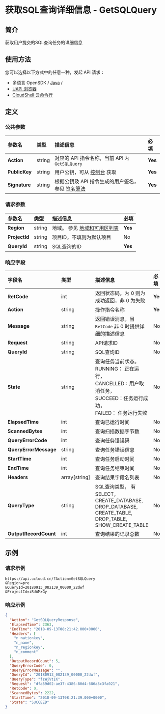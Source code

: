 # 获取SQL查询详细信息 - GetSQLQuery

## 简介

获取用户提交的SQL查询任务的详细信息






## 使用方法

您可以选择以下方式中的任意一种，发起 API 请求：
- 多语言 OpenSDK / [Java](https://github.com/ucloud/ucloud-sdk-java) /
- [UAPI 浏览器](https://console.ucloud.cn/uapi/detail?id=GetSQLQuery)
- [CloudShell 云命令行](https://shell.ucloud.cn/)


## 定义

### 公共参数

| 参数名 | 类型 | 描述信息 | 必填 |
|:---|:---|:---|:---|
| **Action**     | string  | 对应的 API 指令名称，当前 API 为 `GetSQLQuery`                        | **Yes** |
| **PublicKey**  | string  | 用户公钥，可从 [控制台](https://console.ucloud.cn/uapi/apikey) 获取                                             | **Yes** |
| **Signature**  | string  | 根据公钥及 API 指令生成的用户签名，参见 [签名算法](api/summary/signature.md)  | **Yes** |

### 请求参数

| 参数名 | 类型 | 描述信息 | 必填 |
|:---|:---|:---|:---|
| **Region** | string | 地域。 参见 [地域和可用区列表](api/summary/regionlist) |**Yes**|
| **ProjectId** | string | 项目ID，不填则为默认项目 |No|
| **QueryId** | string | SQL查询的ID |**Yes**|

### 响应字段

| 字段名 | 类型 | 描述信息 | 必填 |
|:---|:---|:---|:---|
| **RetCode** | int | 返回状态码，为 0 则为成功返回，非 0 为失败 |**Yes**|
| **Action** | string | 操作指令名称 |**Yes**|
| **Message** | string | 返回错误消息，当 `RetCode` 非 0 时提供详细的描述信息 |No|
| **Request** | string | API请求ID |No|
| **QueryId** | string | SQL查询ID |No|
| **State** | string | 查询任务当前状态。<br />RUNNING： 正在运行，<br />CANCELLED：用户取消任务，<br />SUCCEED：任务运行成功，<br />FAILED： 任务运行失败 |No|
| **ElapsedTime** | int | 查询已运行时间 |No|
| **ScannedBytes** | int | 查询扫描数据字节数 |No|
| **QueryErrorCode** | int | 查询任务错误码 |No|
| **QueryErrorMessage** | string | 查询任务错误信息 |No|
| **StartTime** | int | 查询任务启动时间 |No|
| **EndTime** | int | 查询任务结束时间 |No|
| **Headers** | array[string] | 查询结果字段名列表 |No|
| **QueryType** | string | SQL查询类型， 有SELECT，CREATE_DATABASE, DROP_DATABASE, CREATE_TABLE, DROP_TABLE, SHOW_CREATE_TABLE |No|
| **OutputRecordCount** | int | 查询结果的记录总数 |No|




## 示例

### 请求示例
    
```
https://api.ucloud.cn/?Action=GetSQLQuery
&Region=pre
&QueryId=20180913_082139_00000_22dwf
&ProjectId=iRdAMxGy
```

### 响应示例
    
```json
{
  "Action": "GetSQLQueryResponse",
  "ElapsedTime": 2363,
  "EndTime": "2018-09-13T08:21:42.000+0000",
  "Headers": [
    "n_nationkey",
    "n_name",
    "n_regionkey",
    "n_comment"
  ],
  "OutputRecordCount": 5,
  "QueryErrorCode": 0,
  "QueryErrorMessage": "",
  "QueryId": "20180913_082139_00000_22dwf",
  "QueryType": "fzWjVtIK",
  "Request": "dfa59d02-ae37-4386-80d4-686a3c3fa021",
  "RetCode": 0,
  "ScannedBytes": 2222,
  "StartTime": "2018-09-13T08:21:39.000+0000",
  "State": "SUCCEED"
}
```





